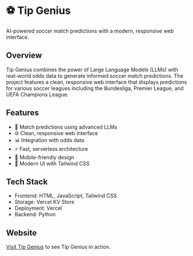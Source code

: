 # ⚽️ Tip Genius

AI-powered soccer match predictions with a modern, responsive web interface.

## Overview

Tip Genius combines the power of Large Language Models (LLMs) with real-world odds data to generate informed soccer match predictions. The project features a clean, responsive web interface that displays predictions for various soccer leagues including the Bundesliga, Premier League, and UEFA Champions League.

## Features

- 🎯 Match predictions using advanced LLMs
- 🌐 Clean, responsive web interface
- 📊 Integration with odds data
- ⚡️ Fast, serverless architecture
- 📱 Mobile-friendly design
- 🎨 Modern UI with Tailwind CSS

## Tech Stack

- Frontend: HTML, JavaScript, Tailwind CSS
- Storage: Vercel KV Store
- Deployment: Vercel
- Backend: Python

## Website

[Visit Tip Genius](https://tip-genius.vercel.app) to see Tip Genius in action.

